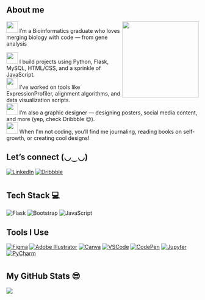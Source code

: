 <h2>  About me</h2>
<img src="https://media.giphy.com/media/LMcB8XospGZO8UQq87/giphy.gif" width="200" align="right"/>
<span>
  <img src="https://cultofthepartyparrot.com/parrots/hd/laptop_parrot.gif" width="30"/>
</span>I’m a Bioinformatics graduate who loves merging biology with code — from gene analysis
<br>

<span><img src="https://cultofthepartyparrot.com/parrots/hd/laptop_parrot.gif" width="30"/></span> I build projects using Python, Flask, MySQL, HTML/CSS, and a sprinkle of JavaScript.  
<span><img src="https://cultofthepartyparrot.com/parrots/hd/laptop_parrot.gif" width="30"/></span> I’ve worked on tools like ExpressionProfiler, alignment algorithms, and data visualization scripts.  
<span><img src="https://cultofthepartyparrot.com/parrots/hd/laptop_parrot.gif" width="30"/></span> I’m also a graphic designer — designing posters, social media content, and more (yep, check Dribbble 😉).  
<span><img src="https://cultofthepartyparrot.com/parrots/hd/laptop_parrot.gif" width="30"/></span> When I'm not coding, you’ll find me journaling, reading books on self-growth, or creating cool designs!
<br>

## <h2> Let’s connect (◡‿◡) </h2>
[![LinkedIn](https://img.shields.io/badge/LinkedIn-%230077B5.svg?logo=linkedin&logoColor=white)](https://linkedin.com/in/https://www.linkedin.com/in/tooba-zahra-ab2015246/) 
[![Dribbble](https://img.shields.io/badge/Dribbble-%23EA4C89.svg?logo=dribbble&logoColor=white)](https://dribbble.com/Tobaz)

# <h2> Tech Stack 💻 </h2>
![Flask](https://img.shields.io/badge/flask-%23000.svg?style=for-the-badge&logo=flask&logoColor=white) ![Bootstrap](https://img.shields.io/badge/bootstrap-%238511FA.svg?style=for-the-badge&logo=bootstrap&logoColor=white) ![JavaScript](https://img.shields.io/badge/javascript-%23323330.svg?style=for-the-badge&logo=javascript&logoColor=%23F7DF1E)

## <h2> Tools I Use </h2>

[![Figma](https://img.shields.io/badge/Figma-%23000000.svg?logo=figma&logoColor=white)](https://www.figma.com)
[![Adobe Illustrator](https://img.shields.io/badge/Adobe%20Illustrator-%23FF9A00.svg?logo=adobeillustrator&logoColor=white)](https://www.adobe.com/products/illustrator.html)
[![Canva](https://img.shields.io/badge/Canva-%2300C4CC.svg?logo=canva&logoColor=white)](https://www.canva.com)
[![VSCode](https://img.shields.io/badge/VS%20Code-%23007ACC.svg?logo=visualstudiocode&logoColor=white)](https://code.visualstudio.com/)
[![CodePen](https://img.shields.io/badge/CodePen-%23000000.svg?logo=codepen&logoColor=white)](https://codepen.io/)
[![Jupyter](https://img.shields.io/badge/Jupyter-%23F37626.svg?logo=jupyter&logoColor=white)](https://jupyter.org/)
[![PyCharm](https://img.shields.io/badge/PyCharm-%23000000.svg?logo=pycharm&logoColor=white)](https://www.jetbrains.com/pycharm/)

# <h2> My GitHub Stats 😎</h2>
![](https://github-readme-stats.vercel.app/api?username=ToobaZahra&theme=dark&hide_border=false&include_all_commits=false&count_private=false)<br/>
